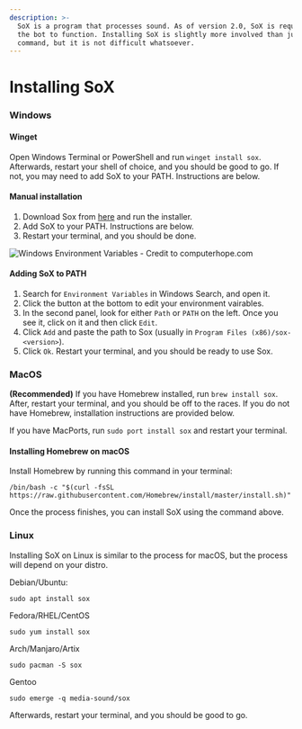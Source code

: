```yaml
---
description: >-
  SoX is a program that processes sound. As of version 2.0, SoX is required for
  the bot to function. Installing SoX is slightly more involved than just one
  command, but it is not difficult whatsoever.
---
```


# Installing SoX

### Windows

#### Winget

Open Windows Terminal or PowerShell and run `winget install sox`. Afterwards, restart your shell of choice, and you should be good to go. If not, you may need to add SoX to your PATH. Instructions are below.

#### Manual installation

1. Download Sox from [here](https://sourceforge.net/projects/sox/files/sox/) and run the installer.
2. Add SoX to your PATH. Instructions are below.
3. Restart your terminal, and you should be done.

![Windows Environment Variables - Credit to computerhope.com](https://www.computerhope.com/issues/pictures/win10-envirvariables.jpg)

#### Adding SoX to PATH

1. Search for `Environment Variables` in Windows Search, and open it.
2. Click the button at the bottom to edit your environment vairables.
3. In the second panel, look for either `Path` or `PATH` on the left. Once you see it, click on it and then click `Edit`.
4. Click `Add` and paste the path to Sox (usually in `Program Files (x86)/sox-<version>`).
5. Click `Ok`. Restart your terminal, and you should be ready to use Sox.

### MacOS

**(Recommended)** If you have Homebrew installed, run `brew install sox`. After, restart your terminal, and you should be off to the races. If you do not have Homebrew, installation instructions are provided below.

If you have MacPorts, run `sudo port install sox` and restart your terminal.

#### Installing Homebrew on macOS

Install Homebrew by running this command in your terminal:

```
/bin/bash -c "$(curl -fsSL https://raw.githubusercontent.com/Homebrew/install/master/install.sh)"
```

Once the process finishes, you can install SoX using the command above.

### Linux

Installing SoX on Linux is similar to the process for macOS, but the process will depend on your distro.

Debian/Ubuntu:

```
sudo apt install sox
```

Fedora/RHEL/CentOS

```
sudo yum install sox
```

Arch/Manjaro/Artix

```
sudo pacman -S sox
```

Gentoo

```
sudo emerge -q media-sound/sox
```

Afterwards, restart your terminal, and you should be good to go.
